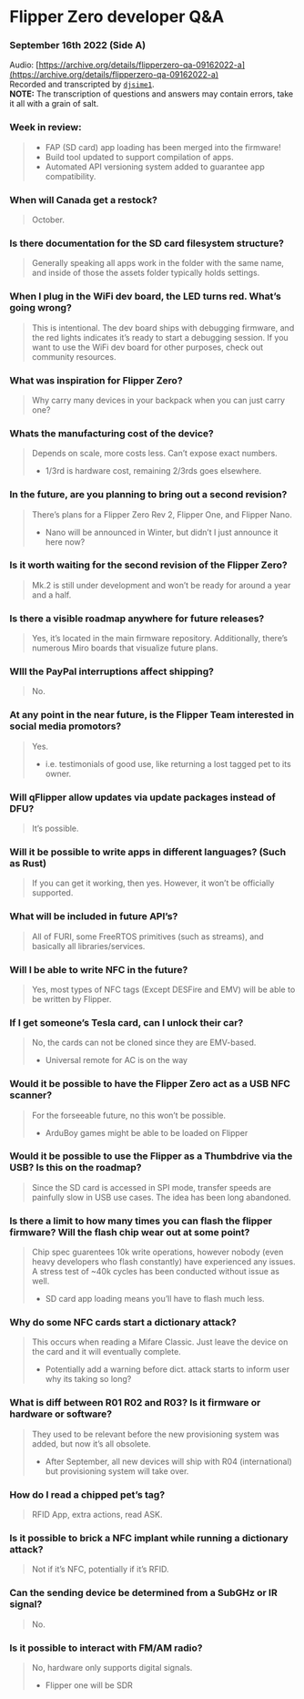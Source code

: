 # Flipper Zero developer Q&A
### September 16th 2022 (Side A)

Audio: [https://archive.org/details/flipperzero-qa-09162022-a](https://archive.org/details/flipperzero-qa-09162022-a)  
Recorded and transcripted by [`djsime1`](https://dj.je).  
**NOTE:** The transcription of questions and answers may contain errors, take it all with a grain of salt.

### Week in review:
> - FAP (SD card) app loading has been merged into the firmware!
> - Build tool updated to support compilation of apps.
> - Automated API versioning system added to guarantee app compatibility.

### When will Canada get a restock?
> October.

### Is there documentation for the SD card filesystem structure?
> Generally speaking all apps work in the folder with the same name, and inside of those the assets folder typically holds settings.

### When I plug in the WiFi dev board, the LED turns red. What’s going wrong?
> This is intentional. The dev board ships with debugging firmware, and the red lights indicates it’s ready to start a debugging session. If you want to use the WiFi dev board for other purposes, check out community resources.

### What was inspiration for Flipper Zero?
> Why carry many devices in your backpack when you can just carry one?

### Whats the manufacturing cost of the device?
> Depends on scale, more costs less. Can’t expose exact numbers.
> - 1/3rd is hardware cost, remaining 2/3rds goes elsewhere.

### In the future, are you planning to bring out a second revision?
> There’s plans for a Flipper Zero Rev 2, Flipper One, and Flipper Nano.
> - Nano will be announced in Winter, but didn’t I just announce it here now?

### Is it worth waiting for the second revision of the Flipper Zero?
> Mk.2 is still under development and won’t be ready for around a year and a half.

### Is there a visible roadmap anywhere for future releases?
> Yes, it’s located in the main firmware repository. Additionally, there’s numerous Miro boards that visualize future plans.

### WIll the PayPal interruptions affect shipping?
> No.

### At any point in the near future, is the Flipper Team interested in social media promotors?
> Yes.
> - i.e. testimonials of good use, like returning a lost tagged pet to its owner.

### Will qFlipper allow updates via update packages instead of DFU?
> It’s possible.

### Will it be possible to write apps in different languages? (Such as Rust)
> If you can get it working, then yes. However, it won’t be officially supported.

### What will be included in future API’s?
> All of FURI, some FreeRTOS primitives (such as streams), and basically all libraries/services.

### Will I be able to write NFC in the future?
> Yes, most types of NFC tags (Except DESFire and EMV) will be able to be written by Flipper.

### If I get someone’s Tesla card, can I unlock their car?
> No, the cards can not be cloned since they are EMV-based.
> - Universal remote for AC is on the way

### Would it be possible to have the Flipper Zero act as a USB NFC scanner?
> For the forseeable future, no this won’t be possible.
> - ArduBoy games might be able to be loaded on Flipper

### Would it be possible to use the Flipper as a Thumbdrive via the USB? Is this on the roadmap?
> Since the SD card is accessed in SPI mode, transfer speeds are painfully slow in USB use cases. The idea has been long abandoned.

### Is there a limit to how many times you can flash the flipper firmware? Will the flash chip wear out at some point?
> Chip spec guarentees 10k write operations, however nobody (even heavy developers who flash constantly) have experienced any issues. A stress test of ~40k cycles has been conducted without issue as well.
> - SD card app loading means you’ll have to flash much less.

### Why do some NFC cards start a dictionary attack?
> This occurs when reading a Mifare Classic. Just leave the device on the card and it will eventually complete.
> - Potentially add a warning before dict. attack starts to inform user why its taking so long?

### What is diff between R01 R02 and R03? Is it firmware or hardware or software?
> They used to be relevant before the new provisioning system was added, but now it’s all obsolete.
> - After September, all new devices will ship with R04 (international) but provisioning system will take over.

### How do I read a chipped pet’s tag?
> RFID App, extra actions, read ASK.

### Is it possible to brick a NFC implant while running a dictionary attack?
> Not if it’s NFC, potentially if it’s RFID.

### Can the sending device be determined from a SubGHz or IR signal?
> No.

### Is it possible to interact with FM/AM radio?
> No, hardware only supports digital signals.
> - Flipper one will be SDR

